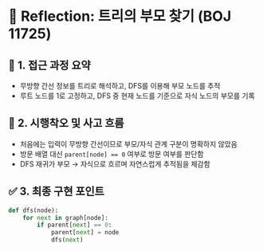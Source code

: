 # 💬 Reflection: 트리의 부모 찾기 (BOJ 11725)

## 🧠 1. 접근 과정 요약

- 무방향 간선 정보를 트리로 해석하고, DFS를 이용해 부모 노드를 추적
- 루트 노드를 1로 고정하고, DFS 중 현재 노드를 기준으로 자식 노드의 부모를 기록

## 🔄 2. 시행착오 및 사고 흐름

- 처음에는 입력이 무방향 간선이므로 부모/자식 관계 구분이 명확하지 않았음
- 방문 배열 대신 `parent[node] == 0` 여부로 방문 여부를 판단함
- DFS 재귀가 부모 → 자식으로 흐르며 자연스럽게 추적됨을 체감함

## ✅ 3. 최종 구현 포인트

```python
def dfs(node):
    for next in graph[node]:
        if parent[next] == 0:
            parent[next] = node
            dfs(next)
```
